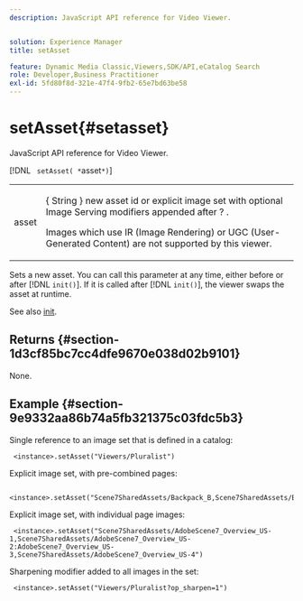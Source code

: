 ```yaml
---
description: JavaScript API reference for Video Viewer.


solution: Experience Manager
title: setAsset

feature: Dynamic Media Classic,Viewers,SDK/API,eCatalog Search
role: Developer,Business Practitioner
exl-id: 5fd80f8d-321e-47f4-9fb2-65e7bd63be58
---
```

# setAsset{#setasset}

JavaScript API reference for Video Viewer.

 [!DNL ` setAsset( *`asset`*)`]

<table id="table_896DFF34A68A403DB93A6D597461A573"> 
 <tbody> 
  <tr> 
   <td colname="col1"> <p> <span class="codeph"> <span class="varname"> asset </span> </span> </p> </td> 
   <td colname="col2"> <p>{ <span class="codeph"> String </span>} new asset id or explicit image set with optional Image Serving modifiers appended after <span class="codeph"> ? </span>. </p> <p> Images which use IR (Image Rendering) or UGC (User-Generated Content) are not supported by this viewer. </p> </td> 
  </tr> 
 </tbody> 
</table>

Sets a new asset. You can call this parameter at any time, either before or after [!DNL `init()`]. If it is called after [!DNL `init()`], the viewer swaps the asset at runtime.

See also [init](../../../c-html5-s7-aem-asset-viewers/c-html5-20-ecatalog-viewer-about/c-html5-20-ecatalog-viewer-javascriptapiref/r-html5-ecatalog-viewer-20-javascriptapiref-init.md#reference-aee94dd92a28410784f7a1792e28683b).

## Returns {#section-1d3cf85bc7cc4dfe9670e038d02b9101}

None.

## Example {#section-9e9332aa86b74a5fb321375c03fdc5b3}

Single reference to an image set that is defined in a catalog:

```
 <instance>.setAsset("Viewers/Pluralist")
```

Explicit image set, with pre-combined pages:

```
 <instance>.setAsset("Scene7SharedAssets/Backpack_B,Scene7SharedAssets/Backpack_C,Scene7SharedAssets/Backpack_H,Scene7SharedAssets/Backpack_J")
```

Explicit image set, with individual page images:

```
 <instance>.setAsset("Scene7SharedAssets/AdobeScene7_Overview_US-1,Scene7SharedAssets/AdobeScene7_Overview_US-2:AdobeScene7_Overview_US-3,Scene7SharedAssets/AdobeScene7_Overview_US-4")
```

Sharpening modifier added to all images in the set:

```
 <instance>.setAsset("Viewers/Pluralist?op_sharpen=1")
```
